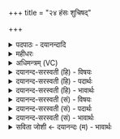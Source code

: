 +++
title = "२४ हंसः शुचिषद्"

+++
<details><summary>पदपाठः - दयानन्दादि</summary>

ह॒ँसः। शु॒चि॒षत्। शु॒चि॒सदिति॑ शु॒चि॒ऽसत्। वसुः॑। अ॒न्त॒रि॒क्ष॒सदित्य॑न्तरिक्ष॒ऽसत्। होता॑। वे॒दि॒षत्। वे॒दि॒सदिति॑ वे॒दि॒ऽसत्। अति॑थिः। दु॒रो॒ण॒सदिति॑ दुरोण॒ऽसत्। नृ॒षत्। नृ॒सदिति॑ नृ॒ऽसत्। व॒र॒सदिति॑ वर॒ऽसत्। ऋ॒त॒सदित्यृ॑त॒ऽसत्। व्यो॒म॒सदिति॑ व्योम॒ऽसत्। अ॒ब्जा इत्य॒प्ऽजाः। गो॒जा इति॑ गो॒ऽजाः। ऋ॒त॒जा इत्यृ॑त॒ऽजाः। अ॒द्रि॒जा इत्य॑द्रि॒ऽजाः। ऋ॒तम्। बृ॒हत्। २४।
</details>

<details><summary>महीधरः</summary>

म० 'अवरोहति हᳪं᳭सः शुचिषदिति' (का० १५ । ६ । २५)। यजमानो रथादवरोहति । सप्रपञ्चपरब्रह्माभिधायिनी सूर्यदेवत्यातिजगती वामदेवदृष्टा । हन्त्यहंकारमिति हंसो भगवानादित्य एवंविधः त्वं प्रत्यवतरामीति वाक्यशेषः। किंभूतो हंसः । शुचिषत् शुचौ दीप्तौ सीदतीति शुचिषत् आदित्यरूपेण । तथा वसुर्वासयिता नराणां प्रवर्तकः। अन्तरिक्षे सीदतीत्यन्तरिक्षसत् वायुरूपेण । होता आह्वाता देवानाम् । वेदौ सीदतीति वेदिषत् अग्निरूपेण । अतिथिः सर्वेषां पूज्यः । दुरोणे यज्ञगृहे सीदतीति दुरोणसत् आहवनीयादिरूपेण । नृषु मनुष्येषु प्राणभावेन सीदतीति नृषत् । वरेषु उत्कृष्टेषु स्थानेषु सीदतीति वरसत् । ऋते यज्ञे सीदतीति ऋतसत् । व्योम्नि आकाशे मण्डलरूपेण सीदतीति व्योमसत् । एवं सर्वत्र स्थितत्वेन स्तुत्वा सर्वत्रोत्पत्तिद्वारेण स्तौति । यः अब्जाः अप्सु उदकेषु जायते मत्स्यादिरूपेणेत्यब्जाः । गवि पृथिव्यां जायते चतुर्विधभूतग्रामरूपेणेति गोजाः । ऋते सत्ये जायत इति ऋतजाः । अद्रौ पाषाणे अग्निरूपेण जायत इत्यद्रिजाः । अद्रिर्मेघो वा अद्रौ मेघे जलरूपेण जायत इति वा । ऋतम् 'ऋ गतौ' सर्वत्र गतम् । बृहत् महत्परिवृद्धमपर्यन्तं परब्रह्मरूपो यो हंसस्तं प्रति रथादवतरामीति भावः । यद्वा हंसशब्देन रथ उच्यते । हन्ति पृथिवीमिति हंसः रथः । बृहत् महत् प्रौढमृतं यज्ञं संपादयत्विति शेषः । किंभूतो हंसः । शुचिषत् शुचौ देवयजने  
रथवाहने वा सीदतीति । वसुः स्वस्योपरि यजमानं वासयतीति । अन्तरिक्षसत् वृक्षगुल्माद्यनवरुद्धेऽन्तरिक्षे सीदतीति । होता होतृसमानः । तदेव कथमित्यत आह । वेदिषत् वेद्यां सीदतीति । अतिथिः अतिथिवत्पूज्यः । दुरोणसत् दुरोणे यज्ञगृहे सीदतीति । नृषत् नृषु वाहकत्वेन सीदतीति । वरसत् वरे श्रेष्ठे राजगृहे सीदतीति । ऋतसत् ऋते यज्ञे, वाजपेयादौ सीदतीति व्योमसत् । सूर्यं वोढुं व्योमन्याकाशे सीदतीति । अब्जाः 'अप्सुयोनिर्वा अश्व' इति श्रुतेरद्भ्यो जातैरश्वैरुपेतत्वादब्जाः । गोजाः गोशब्दवाच्याद्वज्राज्जायत इति गोजाः । 'इन्द्रो वृत्राय वज्रं प्राहरत् स त्रेधा व्यभवत्तस्य स्फ्यस्तृतीयं रथस्तृतीयं यूपस्तृतीयम्' इति तैत्तिरीयश्रुतेः । ऋतजाः ऋतं यज्ञमुद्दिश्य जातत्वादृतजाः । अद्रिजाः अद्रिभ्यः पाषाणसदृशकाष्ठेभ्यो जातत्वादद्रिजाः ॥ २४ ॥  
पञ्चविंशी।
</details>

<details><summary>अधिमन्त्रम् (VC)</summary>

- सूर्यो देवता
- वामदेव ऋषिः
- भुरिग् आर्षी जगती
- निषादः
</details>

<details><summary>दयानन्द-सरस्वती (हि) - विषयः</summary>

मनुष्य लोग ईश्वर की उपासनापूर्वक सबके लिये न्याय और अच्छी शिक्षा करें, यह विषय अगले मन्त्र में कहा है ॥
</details>

<details><summary>दयानन्द-सरस्वती (हि) - पदार्थः</summary>

पदार्थान्वयभाषाः -  हे मनुष्यो ! आप लोगों को चाहिये कि जो परमेश्वर (हंसः) सब पदार्थों को स्थूल करता (शुचिषत्) पवित्र पदार्थों में स्थित (वसुः) निवास करता और कराता (अन्तरिक्षसत्) अवकाश में रहता (होता) सब पदार्थ देता ग्रहण करता और प्रलय करता (वेदिषत्) पृथिवी में व्यापक (अतिथिः) अभ्यागत के समान सत्कार करने योग्य (दुरोणसत्) घर में स्थित (नृषत्) मनुष्यों के भीतर रहता (वरसत्) उत्तम पदार्थों में वसता (ऋतसत्) सत्यप्रकृति आदि नामवाले कारण में स्थित (व्योमसत्) पोल में रहता (अब्जाः) जलों को प्रसिद्ध करता (गोजाः) पृथिवी आदि तत्त्वों को उत्पन्न करता (ऋतजाः) सत्यविद्याओं के पुस्तक वेदों को प्रसिद्ध करता (अद्रिजाः) मेघ, पर्वत और वृक्ष आदि को रचता (ऋतम्) सत्यस्वरूप और (बृहत्) सब से बड़ा अनन्त है, उसी की उपासना करो ॥२४॥
</details>

<details><summary>दयानन्द-सरस्वती (हि) - भावार्थः</summary>

भावार्थभाषाः -  मनुष्यों को उचित है कि सर्वत्र व्यापक और पदार्थों की शुद्धि करनेहारे ब्रह्म परमात्मा ही की उपासना करें, क्योंकि उस की उपासना के बिना किसी को धर्म्म, अर्थ, काम, मोक्ष से होनेवाला पूर्ण सुख कभी नहीं हो सकता ॥२४॥
</details>

<details><summary>दयानन्द-सरस्वती (सं) - विषयः</summary>

मनुष्यैरीश्वरोपासनेन न्यायसुशिक्षे कार्य्ये इत्याह ॥
</details>

<details><summary>दयानन्द-सरस्वती (सं) - पदार्थः</summary>

पदार्थान्वयभाषाः -  हे मनुष्या ! भवन्तो यः परमेश्वरो हंसः शुचिषद् वसुरन्तरिक्षसद्धोता वेदिषदतिथिर्दुरोणसन्नृषद् वरसदृतसद् व्योमसदब्जा गोजा ऋतजा अद्रिजा ऋतं बृहदस्ति तमेवोपासीरन् ॥२४॥
</details>

<details><summary>दयानन्द-सरस्वती (सं) - भावार्थः</summary>

भावार्थभाषाः -  मनुष्यैः सर्वव्यापकं पवित्रकरं ब्रह्मैवोपास्यमस्ति। न खल्वेतस्योपासनेन विना किञ्चिदपि पूर्णं धर्मार्थकाममोक्षजं सुखं भवितुं शक्यम् ॥२४॥
</details>

<details><summary>सविता जोशी ← दयानन्दः (म) - भावार्थः</summary>

भावार्थभाषाः -  माणसांनी सर्वत्र व्यापक असलेल्या व पदार्थांना शुद्ध करणाऱ्या ब्रह्माची उपासना करावी, कारण त्याच्या उपासनेखेरीज कुणालाही धर्म, अर्थ, काम, मोक्ष यांचे पूर्ण सुख प्राप्त होऊ शकत नाही.
</details>